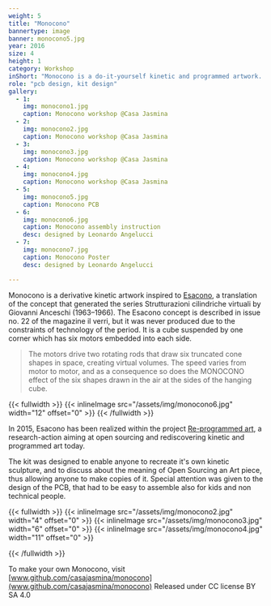 ```yaml
---
weight: 5
title: "Monocono"
bannertype: image
banner: monocono5.jpg
year: 2016
size: 4
height: 1
category: Workshop
inShort: "Monocono is a do-it-yourself kinetic and programmed artwork. It is a USB powered electronic kit featuring digitally fabricated parts and a programmable board. A potentiometer controls the speed of a small motor that drives two rods and creates the effect of a virtual conic volume."
role: "pcb design, kit design"
gallery:
  - 1:
    img: monocono1.jpg
    caption: Monocono workshop @Casa Jasmina
  - 2:
    img: monocono2.jpg
    caption: Monocono workshop @Casa Jasmina
  - 3:
    img: monocono3.jpg
    caption: Monocono workshop @Casa Jasmina
  - 4:
    img: monocono4.jpg
    caption: Monocono workshop @Casa Jasmina
  - 5:
    img: monocono5.jpg
    caption: Monocono PCB
  - 6:
    img: monocono6.jpg
    caption: Monocono assembly instruction
    desc: designed by Leonardo Angelucci
  - 7:
    img: monocono7.jpg
    caption: Monocono Poster
    desc: designed by Leonardo Angelucci

---
```


 Monocono is a derivative kinetic artwork inspired to [Esacono](http://www.reprogrammed-art.cc/library/51/Esacono,-G.-Anceschi,-%3Cbr%3ES.-Cangiano,-D.-Fornari,-2015), a translation of the concept that generated the series Strutturazioni cilindriche virtuali by Giovanni Anceschi (1963–1966). The Esacono concept is described in issue no. 22 of the magazine il verri, but it was never produced due to the constraints of technology of the period. It is a cube suspended by one corner which has six motors embedded into each side.

> The motors drive two rotating rods that draw six truncated cone shapes in space, creating virtual volumes. The speed varies from motor to motor, and as a consequence so does the MONOCONO effect of the six shapes drawn in the air at the sides of the hanging cube.

{{< fullwidth >}}
 {{< inlineImage src="/assets/img/monocono6.jpg" width="12" offset="0" >}}
{{< /fullwidth >}}

In 2015, Esacono has been realized within the project [Re-programmed art](http://http://www.reprogrammed-art.cc/), a research-action aiming at open sourcing and rediscovering kinetic and programmed art today.

The kit was designed to enable anyone to recreate it's own kinetic sculpture, and to discuss about the meaning of Open Sourcing an Art piece, thus allowing anyone to make copies of it.
Special attention was given to the design of the PCB, that had to be easy to assemble also for kids and non technical people.

{{< fullwidth >}}
 {{< inlineImage src="/assets/img/monocono2.jpg" width="4" offset="0" >}}
 {{< inlineImage src="/assets/img/monocono3.jpg" width="6" offset="0" >}}
 {{< inlineImage src="/assets/img/monocono4.jpg" width="11" offset="0" >}}

{{< /fullwidth >}}

To make your own Monocono, visit [www.github.com/casajasmina/monocono](www.github.com/casajasmina/monocono)
Released under CC license BY SA 4.0
